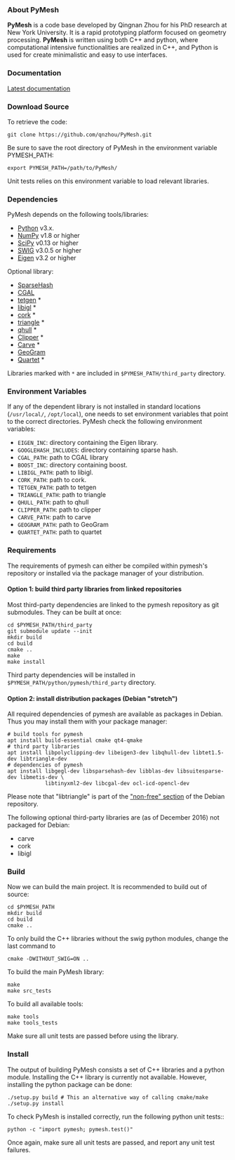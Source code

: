### About PyMesh ###

**PyMesh** is a code base developed by Qingnan Zhou for his PhD research at New
York University.  It is a rapid prototyping platform focused on geometry
processing.  **PyMesh** is written using both C++ and python, where
computational intensive functionalities are realized in C++, and Python is used
for create minimalistic and easy to use interfaces.

### Documentation ###

[Latest documentation](http://pymesh.readthedocs.org/en/latest/)

### Download Source ###

To retrieve the code:

    git clone https://github.com/qnzhou/PyMesh.git

Be sure to save the root directory of PyMesh in the environment variable
PYMESH_PATH:

    export PYMESH_PATH=/path/to/PyMesh/

Unit tests relies on this environment variable to load relevant libraries.

### Dependencies ###

PyMesh depends on the following tools/libraries:

* [Python](https://www.python.org/) v3.x.
* [NumPy](http://www.numpy.org/) v1.8 or higher
* [SciPy](http://www.scipy.org/) v0.13 or higher
* [SWIG](http://www.swig.org/) v3.0.5 or higher
* [Eigen](http://eigen.tuxfamily.org/index.php?title=Main_Page) v3.2 or higher

Optional library:

* [SparseHash](https://code.google.com/p/sparsehash/)
* [CGAL](https://www.cgal.org/)
* [tetgen](http://wias-berlin.de/software/tetgen/) *
* [libigl](http://igl.ethz.ch/projects/libigl/) *
* [cork](https://github.com/gilbo/cork) *
* [triangle](http://www.cs.cmu.edu/~quake/triangle.html) *
* [qhull](http://www.qhull.org/) *
* [Clipper](http://www.angusj.com/delphi/clipper.php) *
* [Carve](https://github.com/qnzhou/carve) *
* [GeoGram](http://alice.loria.fr/software/geogram/doc/html/index.html)
* [Quartet](https://github.com/crawforddoran/quartet) *

Libraries marked with `*` are included in `$PYMESH_PATH/third_party` directory.

### Environment Variables ###

If any of the dependent library is not installed in standard locations
(``/usr/local/``, ``/opt/local``), one needs to set environment variables that
point to the correct directories.  PyMesh check the following environment
variables:

* ``EIGEN_INC``: directory containing the Eigen library.
* ``GOOGLEHASH_INCLUDES``: directory containing sparse hash.
* ``CGAL_PATH``: path to CGAL library
* ``BOOST_INC``: directory containing boost.
* ``LIBIGL_PATH``: path to libigl.
* ``CORK_PATH``: path to cork.
* ``TETGEN_PATH``: path to tetgen
* ``TRIANGLE_PATH``: path to triangle
* ``QHULL_PATH``: path to qhull
* ``CLIPPER_PATH``: path to clipper
* ``CARVE_PATH``: path to carve
* ``GEOGRAM_PATH``: path to GeoGram
* ``QUARTET_PATH``: path to quartet


### Requirements
The requirements of pymesh can either be compiled within pymesh's repository or installed
via the package manager of your distribution.

#### Option 1: build third party libraries from linked repositories
Most third-party dependencies are linked to the pymesh repository as git submodules. They
can be built at once:

    cd $PYMESH_PATH/third_party
    git submodule update --init
    mkdir build
    cd build
    cmake ..
    make
    make install

Third party dependencies will be installed in
`$PYMESH_PATH/python/pymesh/third_party` directory.

#### Option 2: install distribution packages (Debian "stretch")
All required dependencies of pymesh are available as packages in Debian. Thus you may
install them with your package manager:

    # build tools for pymesh
    apt install build-essential cmake qt4-qmake
    # third party libraries
    apt install libpolyclipping-dev libeigen3-dev libqhull-dev libtet1.5-dev libtriangle-dev
    # dependencies of pymesh
    apt install libgegl-dev libsparsehash-dev libblas-dev libsuitesparse-dev libmetis-dev \
                libtinyxml2-dev libcgal-dev ocl-icd-opencl-dev

Please note that "libtriangle" is part of the
["non-free" section](https://www.debian.org/doc/manuals/debian-reference/ch02#_debian_archive_basics)
of the Debian repository.

The following optional third-party libraries are (as of December 2016) not packaged for Debian:
* carve
* cork
* libigl

### Build
Now we can build the main project.  It is recommended to build out of source:

    cd $PYMESH_PATH
    mkdir build
    cd build
    cmake ..

To only build the C++ libraries without the swig python modules, change the last
command to

    cmake -DWITHOUT_SWIG=ON ..

To build the main PyMesh library:

    make
    make src_tests

To build all available tools:

    make tools
    make tools_tests

Make sure all unit tests are passed before using the library.

### Install ###

The output of building PyMesh consists a set of C++ libraries and a python
module. Installing the C++ library is currently not available.  However,
installing the python package can be done:

    ./setup.py build # This an alternative way of calling cmake/make
    ./setup.py install

To check PyMesh is installed correctly, run the following python unit tests::

    python -c "import pymesh; pymesh.test()"

Once again, make sure all unit tests are passed, and report any unit test
failures.
